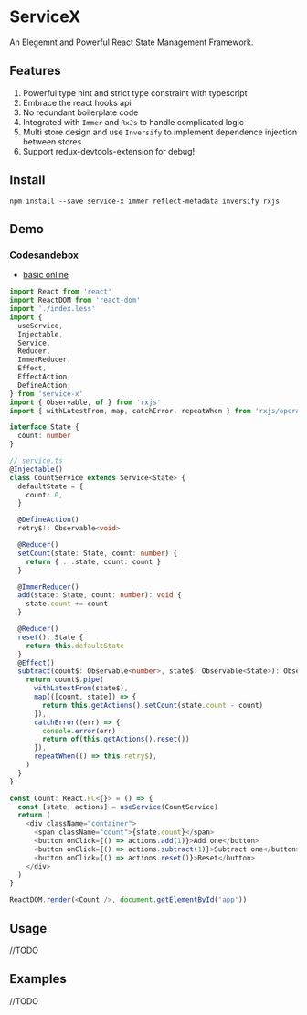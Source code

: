 # ServiceX

An Elegemnt and Powerful React State Management Framework.

## Features
1. Powerful type hint and strict type constraint with typescript
2. Embrace the react hooks api
3. No redundant boilerplate code
4. Integrated with `Immer` and `RxJs` to handle complicated logic 
5. Multi store design and use `Inversify` to implement dependence injection between stores
6. Support redux-devtools-extension for debug!

## Install
```
npm install --save service-x immer reflect-metadata inversify rxjs
```
## Demo

### Codesandebox
- [basic online](https://codesandbox.io/s/service-x-basic-ppsuo)


```ts
import React from 'react'
import ReactDOM from 'react-dom'
import './index.less'
import {
  useService,
  Injectable,
  Service,
  Reducer,
  ImmerReducer,
  Effect,
  EffectAction,
  DefineAction,
} from 'service-x'
import { Observable, of } from 'rxjs'
import { withLatestFrom, map, catchError, repeatWhen } from 'rxjs/operators'

interface State {
  count: number
}

// service.ts
@Injectable()
class CountService extends Service<State> {
  defaultState = {
    count: 0,
  }

  @DefineAction()
  retry$!: Observable<void>

  @Reducer()
  setCount(state: State, count: number) {
    return { ...state, count: count }
  }

  @ImmerReducer()
  add(state: State, count: number): void {
    state.count += count
  }

  @Reducer()
  reset(): State {
    return this.defaultState
  }
  @Effect()
  subtract(count$: Observable<number>, state$: Observable<State>): Observable<EffectAction> {
    return count$.pipe(
      withLatestFrom(state$),
      map(([count, state]) => {
        return this.getActions().setCount(state.count - count)
      }),
      catchError((err) => {
        console.error(err)
        return of(this.getActions().reset())
      }),
      repeatWhen(() => this.retry$),
    )
  }
}

const Count: React.FC<{}> = () => {
  const [state, actions] = useService(CountService)
  return (
    <div className="container">
      <span className="count">{state.count}</span>
      <button onClick={() => actions.add(1)}>Add one</button>
      <button onClick={() => actions.subtract(1)}>Subtract one</button>
      <button onClick={() => actions.reset()}>Reset</button>
    </div>
  )
}

ReactDOM.render(<Count />, document.getElementById('app'))
```

## Usage
//TODO

## Examples
//TODO